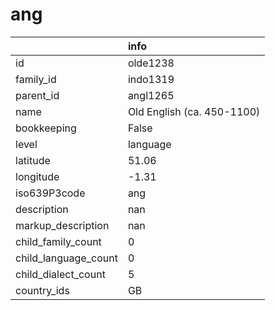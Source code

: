 # ang
|                      | info                       |
|:---------------------|:---------------------------|
| id                   | olde1238                   |
| family_id            | indo1319                   |
| parent_id            | angl1265                   |
| name                 | Old English (ca. 450-1100) |
| bookkeeping          | False                      |
| level                | language                   |
| latitude             | 51.06                      |
| longitude            | -1.31                      |
| iso639P3code         | ang                        |
| description          | nan                        |
| markup_description   | nan                        |
| child_family_count   | 0                          |
| child_language_count | 0                          |
| child_dialect_count  | 5                          |
| country_ids          | GB                         |